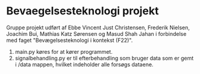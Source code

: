 # Bevaegelsesteknologi projekt
Gruppe projekt udført af Ebbe Vincent Just Christensen, Frederik Nielsen, Joachim Bui, Mathias Katz Sørensen og Masud Shah Jahan i forbindelse med faget "Bevægelsesteknologi i kontekst (F22)".

1. main.py køres for at kører programmet.
2. signalbehandling.py er til efterbehandling som bruger data som er gemt i /data mappen, hvilket indeholder alle forsøgs dataene.
